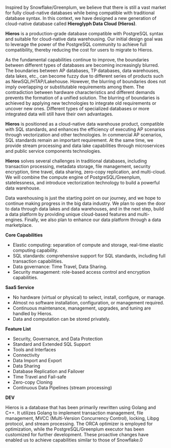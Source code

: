 Inspired by Snowflake/Greenplum, we believe that there is still a vast market for fully cloud-native databases while being compatible with traditional database syntax. In this context, we have designed a new generation of cloud-native database called **Hieroglyph Data Cloud (Hieros)**.

**Hieros** is a production-grade database compatible with PostgreSQL syntax and suitable for cloud-native data warehousing. Our initial design goal was to leverage the power of the PostgreSQL community to achieve full compatibility, thereby reducing the cost for users to migrate to Hieros.

As the fundamental capabilities continue to improve, the boundaries between different types of databases are becoming increasingly blurred. The boundaries between AP databases, TP databases, data warehouses, data lakes, etc., can become fuzzy due to different series of products such as NewSQL/HTAP/Lakehouse. However, the blurring of boundaries does not imply overlapping or substitutable requirements among them. The contradiction between hardware characteristics and different demands prevents the formation of a unified solution. The blurring of boundaries is achieved by applying new technologies to integrate old requirements or uncover new ones. Different types of specialized databases or more integrated data will still have their own advantages.

**Hieros** is positioned as a cloud-native data warehouse product, compatible with SQL standards, and enhances the efficiency of executing AP scenarios through vectorization and other technologies. In commercial AP scenarios, SQL standards remain an important requirement. At the same time, we provide stream processing and data lake capabilities through microservices and public service components technologies.

**Hieros** solves several challenges in traditional databases, including transaction processing, metadata storage, file management, security encryption, time travel, data sharing, zero-copy replication, and multi-cloud. We will combine the compute engine of PostgreSQL/Greenplum, statelessness, and introduce vectorization technology to build a powerful data warehouse.

Data warehousing is just the starting point on our journey, and we hope to continue making progress in the big data industry. We plan to open the door to data through data lakes and data warehouses, and in the next step, build a data platform by providing unique cloud-based features and multi-engines. Finally, we also plan to enhance our data platform through a data marketplace.

**Core Capabilities**

- Elastic computing: separation of compute and storage, real-time elastic computing capability.
- SQL standards: comprehensive support for SQL standards, including full transaction capabilities.
- Data governance: Time Travel, Data Sharing.
- Security management: role-based access control and encryption capabilities.

**SaaS Service**

- No hardware (virtual or physical) to select, install, configure, or manage.
- Almost no software installation, configuration, or management required.
- Continuous maintenance, management, upgrades, and tuning are handled by Hieros.
- Data and computation can be stored privately.

**Feature List**

- Security, Governance, and Data Protection
- Standard and Extended SQL Support
- Tools and Interfaces
- Connectivity
- Data Import and Export
- Data Sharing
- Database Replication and Failover
- Time Travel and Fail-safe
- Zero-copy Cloning
- Continuous Data Pipelines (stream processing)
  
**DEV**
  
Hieros is a database that has been primarily rewritten using Golang and C++. It utilizes Golang to implement transaction management, file management, MVCC (Multi-Version Concurrency Control), locking, Libpg protocol, and stream processing. The ORCA optimizer is employed for optimization, while the PostgreSQL/Greenplum executor has been customized for further development. These proactive changes have enabled us to achieve capabilities similar to those of Snowflake.0
